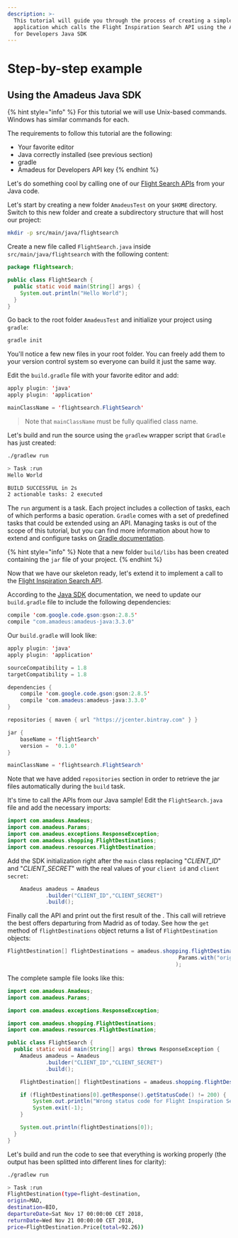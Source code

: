 ```yaml
---
description: >-
  This tutorial will guide you through the process of creating a simple Java
  application which calls the Flight Inspiration Search API using the Amadeus
  for Developers Java SDK
---
```


# Step-by-step example

## Using the Amadeus Java SDK

{% hint style="info" %}
For this tutorial we will use Unix-based commands. Windows has similar commands for each.

The requirements to follow this tutorial are the following:

* Your favorite editor
* Java correctly installed \(see previous section\)
* gradle
* Amadeus for Developers API key
{% endhint %}

Let's do something cool by calling one of our [Flight Search APIs](https://developers.amadeus.com) from your Java code.

Let's start by creating a new folder `AmadeusTest`  on your `$HOME` directory. Switch to this new folder and create a subdirectory structure that will host our project:

```bash
mkdir -p src/main/java/flightsearch
```

Create a new file called `FlightSearch.java` inside `src/main/java/flightsearch` with the following content:

```java
package flightsearch;

public class FlightSearch {
  public static void main(String[] args) {
    System.out.println("Hello World");
  }
}
```

Go back to the root folder `AmadeusTest` and initialize your project using `gradle`:

```bash
gradle init
```

You'll notice a few new files in your root folder. You can freely add them to your version control system so everyone can build it just the same way.

Edit the `build.gradle` file with your favorite editor and add:

```java
apply plugin: 'java'
apply plugin: 'application'

mainClassName = 'flightsearch.FlightSearch'
```

> Note that `mainClassName` must be fully qualified class name.

Let's build and run the source using the `gradlew` wrapper script that `Gradle` has just created:

```bash
./gradlew run

> Task :run
Hello World

BUILD SUCCESSFUL in 2s
2 actionable tasks: 2 executed
```

The `run` argument is a task. Each project includes a collection of tasks, each of which performs a basic operation. `Gradle` comes with a set of predefined tasks that could be extended using an API. Managing tasks is out of the scope of this tutorial, but you can find more information about how to extend and configure tasks on [Gradle documentation](https://guides.gradle.org/).

{% hint style="info" %}
Note that a new folder `build/libs` has been created containing the `jar` file of your project.
{% endhint %}

Now that we have our skeleton ready, let's extend it to implement a call to the [Flight Inspiration Search API](https://developers.amadeus.com/self-service/category/air/api-doc/flight-inspiration-search). 

According to the [Java SDK](https://github.com/amadeus4dev/amadeus-java) documentation, we need to update our `build.gradle` file to include the following dependencies:

```java
compile 'com.google.code.gson:gson:2.8.5'
compile "com.amadeus:amadeus-java:3.3.0"
```

Our `build.gradle` will look like:

```java
apply plugin: 'java'
apply plugin: 'application'

sourceCompatibility = 1.8
targetCompatibility = 1.8

dependencies {
    compile 'com.google.code.gson:gson:2.8.5'
    compile 'com.amadeus:amadeus-java:3.3.0'
}

repositories { maven { url "https://jcenter.bintray.com" } }

jar {
    baseName = 'flightSearch'
    version =  '0.1.0'
}

mainClassName = 'flightsearch.FlightSearch'
```

Note that we have added `repositories` section in order to retrieve the jar files automatically during the `build` task.

It's time to call the APIs from our Java sample!  Edit the `FlightSearch.java` file and add the necessary imports:

```java
import com.amadeus.Amadeus;
import com.amadeus.Params;
import com.amadeus.exceptions.ResponseException;
import com.amadeus.shopping.FlightDestinations;
import com.amadeus.resources.FlightDestination;
```

Add the SDK initialization right after the `main` class replacing "_CLIENT\_ID_" and "_CLIENT\_SECRET_" with the real values of your `client id` and `client secret`:

```java
    Amadeus amadeus = Amadeus
            .builder("CLIENT_ID","CLIENT_SECRET")
            .build();
```

Finally call the API and print out the first result of the . This call will retrieve the best offers departuring from Madrid as of today. See how the `get` method of `flightDestinations` object returns a list of `FlightDestination` objects:

```java
FlightDestination[] flightDestinations = amadeus.shopping.flightDestinations.get(
                                                      Params.with("origin", "MAD")
                                                     );
```

The complete sample file looks like this:

```java
import com.amadeus.Amadeus;
import com.amadeus.Params;

import com.amadeus.exceptions.ResponseException;

import com.amadeus.shopping.FlightDestinations;
import com.amadeus.resources.FlightDestination;

public class FlightSearch {
  public static void main(String[] args) throws ResponseException {
    Amadeus amadeus = Amadeus
            .builder("CLIENT_ID","CLIENT_SECRET")
            .build();

    FlightDestination[] flightDestinations = amadeus.shopping.flightDestinations.get(Params.with("origin", "MAD"));

    if (flightDestinations[0].getResponse().getStatusCode() != 200) {
        System.out.println("Wrong status code for Flight Inspiration Search: " + flightDestinations[0].getResponse().getStatusCode());
        System.exit(-1);
    }

    System.out.println(flightDestinations[0]);
  }
}
```

Let's build and run the code to see that everything is working properly \(the output has been splitted into different lines for clarity\):

```bash
./gradlew run

> Task :run
FlightDestination(type=flight-destination, 
origin=MAD,
destination=BIO,
departureDate=Sat Nov 17 00:00:00 CET 2018,
returnDate=Wed Nov 21 00:00:00 CET 2018,
price=FlightDestination.Price(total=92.26))
```

